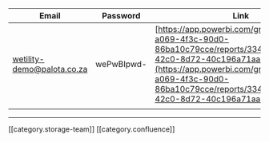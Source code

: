 

|  **Email**  |  **Password**  |  **Link**  | 
|  --- |  --- |  --- | 
| [wetility-demo@palota.co.za](mailto:wetility-demo@palota.co.za) | wePwBIpwd- | [https://app.powerbi.com/groups/f3b185d1-a069-4f3c-90d0-86ba10c79cce/reports/3347dc96-c823-42c0-8d72-40c196a71aa3/ReportSection](https://app.powerbi.com/groups/f3b185d1-a069-4f3c-90d0-86ba10c79cce/reports/3347dc96-c823-42c0-8d72-40c196a71aa3/ReportSection) | 
|  |  |  | 





*****

[[category.storage-team]] 
[[category.confluence]] 
